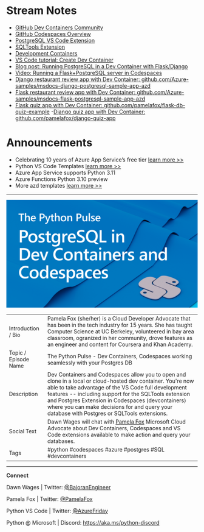 # Stream Notes
- [GitHub Dev Containers Community](https://github.com/devcontainers)
- [GitHub Codespaces Overview](https://docs.github.com/en/codespaces/overview)
- [PostgreSQL VS Code Extension](https://marketplace.visualstudio.com/items?itemName=ms-ossdata.vscode-postgresql)
- [SQLTools Extension](https://marketplace.visualstudio.com/items?itemName=mtxr.sqltools)
- [Development Containers](https://containers.dev/)
- [VS Code tutorial: Create Dev Container](https://code.visualstudio.com/docs/devcontainers/create-dev-container)
- [Blog post: Running PostgreSQL in a Dev Container with Flask/Django](http://blog.pamelafox.org/2022/11/running-postgresql-in-devcontainer-with.html)
- [Video: Running a Flask+PostgreSQL server in Codespaces](https://www.youtube.com/watch?v=vEtR5qsXfZE)
- [Django restaurant review app with Dev Container: github.com/Azure-samples/msdocs-django-postgresql-sample-app-azd](https://github.com/Azure-samples/msdocs-django-postgresql-sample-app-azd)
- [Flask restaurant review app with Dev Container: github.com/Azure-samples/msdocs-flask-postgresql-sample-app-azd](https://github.com/Azure-samples/msdocs-flask-postgresql-sample-app-azd)
- [Flask quiz app with Dev Container: github.com/pamelafox/flask-db-quiz-example](https://github.com/pamelafox/flask-db-quiz-example)
-[Django quiz app with Dev Container: github.com/pamelafox/django-quiz-app](https://github.com/pamelafox/django-quiz-app)

# Announcements
- Celebrating 10 years of Azure App Service’s free tier [learn more >>](https://techcommunity.microsoft.com/t5/apps-on-azure-blog/celebrating-10-years-of-azure-app-service-s-free-tier/ba-p/3621148)
- Python VS Code Templates [learn more >>](https://code.visualstudio.com/api/advanced-topics/python-extension-template)
- Azure App Service supports Python 3.11
- Azure Functions Python 3.10 preview
- More azd templates [learn more >>](https://azure.github.io/awesome-azd/?tags=python)


---

![The Python Pulse PostgreSQL in Dev Containers and Codespaces](python_pulse_001_pamelafox.png)

| | |
|----|----|
| Introduction / Bio | Pamela Fox (she/her) is a Cloud Developer Advocate that has been in the tech industry for 15 years. She has taught Computer Science at UC Berkeley, volunteered in bay area classroom, ogranized in her community, drove features as an engineer and content for Coursera and Khan Academy.  |
| Topic / Episode Name | The Python Pulse - Dev Containers, Codespaces working seamlessly with your Postgres DB |
| Description | Dev Containers and Codespaces  allow you to open and clone in a local or cloud-hosted dev container. You're now able to take advantage of the VS Code full development features -- including support for the SQLTools extension and Postgres Extension in Codespaces (devcontainers) where you can make decisions for and query your database with Postgres or SQLTools extensions. |
| Social Text | Dawn Wages will chat with [Pamela Fox](https://github.com/pamelafox) Microsoft Cloud Advocate about Dev Containers, Codespaces and VS Code extensions available to make action and query your databases.  |
| Tags | #python #codespaces #azure #postgres #SQL #devcontainers |

---
**Connect**

Dawn Wages | Twitter: [@BajoranEngineer](https://twitter.com/BajoranEngineer)

Pamela Fox | Twitter: [@PamelaFox](https://twitter.com/pamelafox)

Python VS Code | Twitter: [@AzureFriday](https://twitter.com/PythonVSCode)

Python @ Microsoft | Discord: https://aka.ms/python-discord

